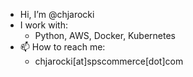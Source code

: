 - Hi, I’m @chjarocki
- I work with:
    - Python, AWS, Docker, Kubernetes
- 📫 How to reach me:
    - chjarocki[at]spscommerce[dot]com

<!---
chjarocki/chjarocki is a ✨ special ✨ repository because its `README.md` (this file) appears on your GitHub profile.
You can click the Preview link to take a look at your changes.
--->
